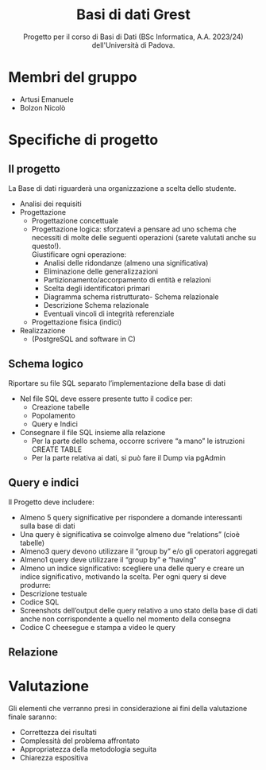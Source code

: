<h1 align="center">Basi di dati Grest</h1>
<p align="center">Progetto per il corso di Basi di Dati (BSc Informatica, A.A. 2023/24) dell'Università di Padova.</p>



# Membri del gruppo
- Artusi Emanuele
- Bolzon Nicolò

# Specifiche di progetto
## Il progetto
La Base di dati riguarderà una organizzazione a scelta dello studente. 
- Analisi dei requisiti
- Progettazione
  - Progettazione concettuale
  - Progettazione logica:
    sforzatevi a pensare ad uno schema che necessiti di molte delle seguenti operazioni (sarete valutati anche su questo!).\
    Giustificare ogni operazione:
     - Analisi delle ridondanze (almeno una significativa)
     - Eliminazione delle generalizzazioni
     - Partizionamento/accorpamento di entità e relazioni
     - Scelta degli identificatori primari
     - Diagramma schema ristrutturato- Schema relazionale
     - Descrizione Schema relazionale
     - Eventuali vincoli di integrità referenziale
  - Progettazione fisica (indici)
- Realizzazione
  - (PostgreSQL and software in C)

## Schema logico
Riportare su file SQL separato l’implementazione della base di dati
- Nel file SQL deve essere presente tutto il codice per:
  - Creazione tabelle
  - Popolamento
  - Query e Indici
- Consegnare il file SQL insieme alla relazione
  - Per la parte dello schema, occorre scrivere “a mano” le istruzioni CREATE TABLE
  - Per la parte relativa ai dati, si può fare il Dump via pgAdmin

## Query e indici
Il Progetto deve includere:
- Almeno 5 query significative per rispondere a domande interessanti sulla base di dati
 - Una query è significativa se coinvolge almeno due “relations” (cioè tabelle)
 - Almeno3 query devono utilizzare il “group by” e/o gli operatori aggregati
 - Almeno1 query deve utilizzare il “group by” e “having”
- Almeno un indice significativo: scegliere una delle query e creare un indice significativo, motivando la scelta.
Per ogni query si deve produrre:
- Descrizione testuale
- Codice SQL
- Screenshots dell’output delle query relativo a uno stato della base di dati anche non corrispondente a quello nel momento della consegna
- Codice C cheesegue e stampa a video le query

## Relazione


# Valutazione
Gli elementi che verranno presi in considerazione ai fini della valutazione finale saranno:
- Correttezza dei risultati
- Complessità del problema affrontato
- Appropriatezza della metodologia seguita
- Chiarezza espositiva
